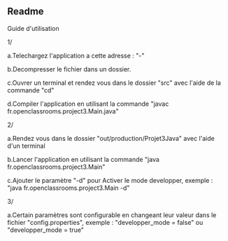 Readme
----------

Guide d'utilisation

1/

a.Telechargez l'application a cette adresse : "-"

b.Decompresser le fichier dans un dossier.

c.Ouvrer un terminal et rendez vous dans le dossier "src" avec l'aide de la commande "cd"

d.Compiler l'application en utilisant la commande "javac fr.openclassrooms.project3.Main.java"

2/

a.Rendez vous dans le dossier "out/production/Projet3Java" avec l'aide d'un terminal

b.Lancer l'application en utilisant la commande "java fr.openclassrooms.project3.Main"

c.Ajouter le paramètre "-d" pour Activer le mode developper, exemple : "java fr.openclassrooms.project3.Main -d"

3/

a.Certain paramètres sont configurable en changeant leur valeur dans le fichier "config.properties", exemple : "developper_mode = false" ou "developper_mode = true"